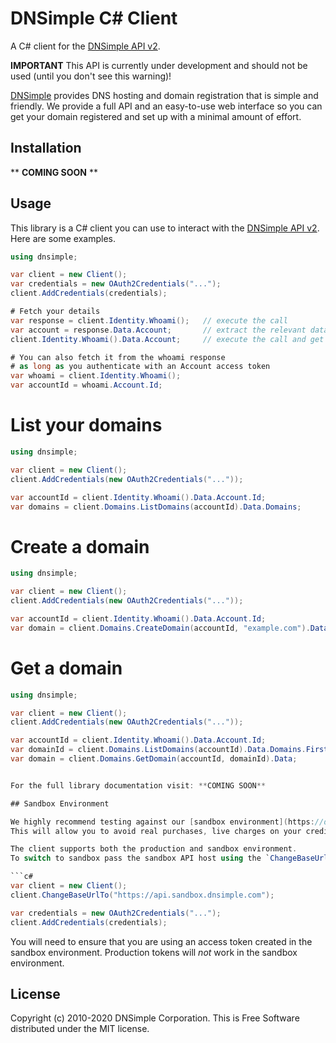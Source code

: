 # DNSimple C# Client

A C# client for the [DNSimple API v2](https://developer.dnsimple.com/v2/).

**IMPORTANT** This API is currently under development and should not be used (until you don't see this warning)!

[DNSimple](https://dnsimple.com/) provides DNS hosting and domain registration that is simple and friendly.
We provide a full API and an easy-to-use web interface so you can get your domain registered and set up with a minimal amount of effort.

## Installation

** **COMING SOON** **

## Usage

This library is a C# client you can use to interact with the [DNSimple API v2](https://developer.dnsimple.com/v2/). Here are some examples.

```c#
using dnsimple;

var client = new Client();
var credentials = new OAuth2Credentials("...");
client.AddCredentials(credentials);

# Fetch your details
var response = client.Identity.Whoami();   // execute the call
var account = response.Data.Account;       // extract the relevant data from the response or
client.Identity.Whoami().Data.Account;     // execute the call and get the data in one line

# You can also fetch it from the whoami response
# as long as you authenticate with an Account access token
var whoami = client.Identity.Whoami();
var accountId = whoami.Account.Id;
```

# List your domains

```c#
using dnsimple;

var client = new Client();
client.AddCredentials(new OAuth2Credentials("..."));

var accountId = client.Identity.Whoami().Data.Account.Id;
var domains = client.Domains.ListDomains(accountId).Data.Domains;

```

# Create a domain

```c#
using dnsimple;

var client = new Client();
client.AddCredentials(new OAuth2Credentials("..."));

var accountId = client.Identity.Whoami().Data.Account.Id;
var domain = client.Domains.CreateDomain(accountId, "example.com").Data;
```

# Get a domain

```c#
using dnsimple;

var client = new Client();
client.AddCredentials(new OAuth2Credentials("..."));

var accountId = client.Identity.Whoami().Data.Account.Id;
var domainId = client.Domains.ListDomains(accountId).Data.Domains.First().Id;
var domain = client.Domains.GetDomain(accountId, domainId).Data;


For the full library documentation visit: **COMING SOON**

## Sandbox Environment

We highly recommend testing against our [sandbox environment](https://developer.dnsimple.com/sandbox/) before using our production environment. 
This will allow you to avoid real purchases, live charges on your credit card, and reduce the chance of your running up against rate limits.

The client supports both the production and sandbox environment. 
To switch to sandbox pass the sandbox API host using the `ChangeBaseUrlTo(...)` method when you construct the client:

```c#
var client = new Client();
client.ChangeBaseUrlTo("https://api.sandbox.dnsimple.com");

var credentials = new OAuth2Credentials("...");
client.AddCredentials(credentials);
```

You will need to ensure that you are using an access token created in the sandbox environment. Production tokens will *not* work in the sandbox environment.

## License

Copyright (c) 2010-2020 DNSimple Corporation. This is Free Software distributed under the MIT license.
